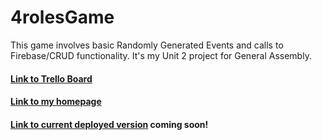 # 4rolesGame
This game involves basic Randomly Generated Events and calls to Firebase/CRUD functionality. 
It's my Unit 2 project for General Assembly.

#### [Link to Trello Board](https://trello.com/b/t5cIjn9S/4roles)

#### [Link to my homepage](http://www.alisonnicolestuart.tech)

#### [Link to current deployed version](http://now.sh) coming soon!

